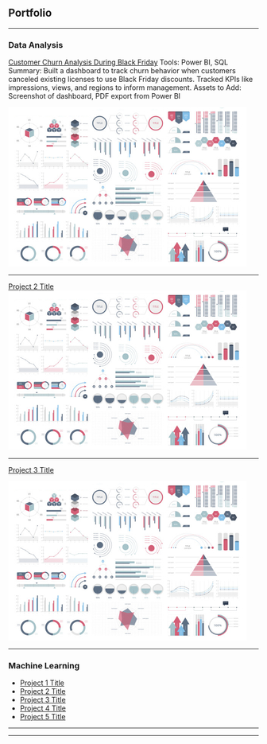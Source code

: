 ## Portfolio

---

### Data Analysis

[Customer Churn Analysis During Black Friday](/sample_page)
Tools: Power BI, SQL
Summary: Built a dashboard to track churn behavior when customers canceled existing licenses to use Black Friday discounts. Tracked KPIs like impressions, views, and regions to inform management.
Assets to Add: Screenshot of dashboard, PDF export from Power BI

<img src="images/dummy_thumbnail.jpg?raw=true"/>

---
[Project 2 Title](/pdf/sample_presentation.pdf)
<img src="images/dummy_thumbnail.jpg?raw=true"/>

---
[Project 3 Title](http://example.com/)
<!-- [Project 3 Title](http://example.com/) -->
<img src="images/dummy_thumbnail.jpg?raw=true"/>

---

### Machine Learning

- [Project 1 Title](http://example.com/)
- [Project 2 Title](http://example.com/)
- [Project 3 Title](http://example.com/)
- [Project 4 Title](http://example.com/)
- [Project 5 Title](http://example.com/)

---




---
 <!-- <p style="font-size:11px">Page template forked from <a href="https://github.com/evanca/quick-portfolio">evanca</a></p> -->
<!-- Remove above link if you don't want to attibute -->
